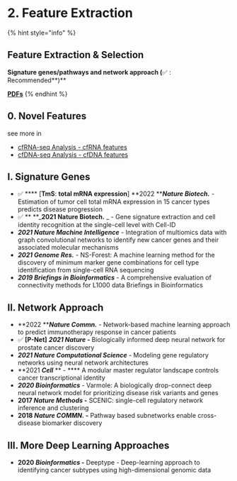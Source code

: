 # 2. Feature Extraction

{% hint style="info" %}
## Feature Extraction & Selection

**Signature genes/pathways and network approach (**✅ : Recommended**)**

****[**PDFs**](../)****
{% endhint %}

## 0. Novel Features

see more in&#x20;

* [cfRNA-seq Analysis - cfRNA features](../../med/2.-data-mining/exrna-seq-analysis.md#ii.-cfrna-features)
* [cfDNA-seq Analysis - cfDNA features](../../med/2.-data-mining/cfDNA-EVP.md#ii.-cfdna-features)

## I.  Signature Genes

* ✅ **** \[**TmS**: **total mRNA expression**] **2022 **_**Nature Biotech.**_ - Estimation of tumor cell total mRNA expression in 15 cancer types predicts disease progression
* ✅ ** **_**2021 Nature Biotech.** _ - Gene signature extraction and cell identity recognition at the single-cell level with Cell-ID
* _**2021 Nature Machine Intelligence**_ - Integration of multiomics data with graph convolutional networks to identify new cancer genes and their associated molecular mechanisms
* _**2021 Genome Res.**_ - NS-Forest: A machine learning method for the discovery of minimum marker gene combinations for cell type identification from single-cell RNA sequencing
* _**2019 Briefings in Bioinformatics**_ - A comprehensive evaluation of connectivity methods for L1000 data Briefings in Bioinformatics

## II. Network Approach&#x20;

* **2022 **_**Nature Commn.**_ - Network-based machine learning approach to predict immunotherapy response in cancer patients
* ✅ **\[P-Net]** _**2021 Nature -**_  Biologically informed deep neural network for prostate cancer discovery
* _**2021 Nature Computational Science**_ -  Modeling gene regulatory networks using neural network architectures
* **2021 **_**Cell**_** ** - **** A modular master regulator landscape controls cancer transcriptional identity
* _**2020 Bioinformatics**_ - Varmole: A biologically drop-connect deep neural network model for prioritizing disease risk variants and genes
* **2017 **_**Nature Methods**_** -** SCENIC: single-cell regulatory network inference and clustering
* **2018 **_**Nature COMMN.**_** -** Pathway based subnetworks enable cross-disease biomarker discovery

## III. More Deep Learning Approaches

* **2020 **_**Bioinformatics**_** -** Deeptype - Deep-learning approach to identifying cancer subtypes using high-dimensional genomic data

